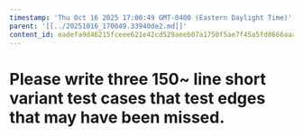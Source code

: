 ```yaml
---
timestamp: 'Thu Oct 16 2025 17:00:49 GMT-0400 (Eastern Daylight Time)'
parent: '[[../20251016_170049.33940de2.md]]'
content_id: eadefa9d46215fceee621e42cd529aeeb07a1750f5ae7f45a5fd8666aaaf6229
---
```


# Please write three 150~ line short variant test cases that test edges that may have been missed.
